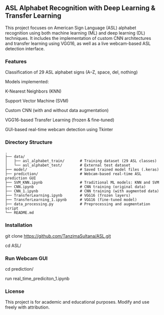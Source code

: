 
## ASL Alphabet Recognition with Deep Learning & Transfer Learning ##

This project focuses on American Sign Language (ASL) alphabet recognition using both machine learning (ML) and deep
learning (DL) techniques.  It includes the implementation of custom CNN architectures and transfer learning using VGG16, as well as a live webcam-based ASL detection interface.

### Features
Classification of 29 ASL alphabet signs (A–Z, space, del, nothing)

Models implemented:

K-Nearest Neighbors (KNN)

Support Vector Machine (SVM)

Custom CNN (with and without data augmentation)

VGG16-based Transfer Learning (frozen & fine-tuned)

GUI-based real-time webcam detection using Tkinter

### Directory Structure

```text
.
├── data/
│   ├── asl_alphabet_train/       # Training dataset (29 ASL classes)
│   └── asl_alphabet_test/        # External test dataset
├── model/                        # Saved trained model files (.keras)
├── prediction/                   # Webcam-based real-time ASL prediction GUI
├── SVM_KNN.ipynb                 # Traditional ML models: KNN and SVM
├── CNN.ipynb                     # CNN training (original data)
├── CNN_1.ipynb                   # CNN training (with augmented data)
├── TransferLearning.ipynb        # VGG16 (frozen layers)
├── TransferLearning_1.ipynb      # VGG16 (fine-tuned model)
├── data_processing.py            # Preprocessing and augmentation script
└── README.md
```

### Installation

git clone https://github.com/TanzimaSultana/ASL.git

cd ASL/

### Run Webcam GUI

cd prediction/

run real_time_prediciton_1.ipynb

### License
This project is for academic and educational purposes. Modify and use freely with attribution.

